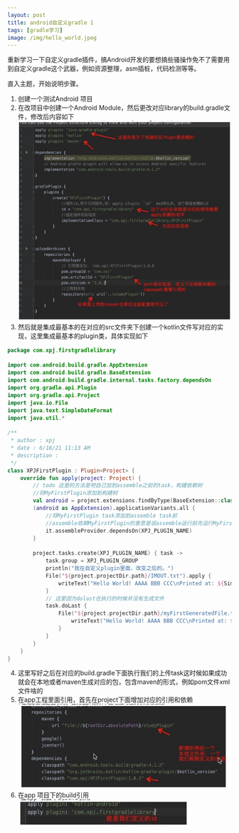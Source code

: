 ```yaml
---
layout: post
title: android自定义gradle 1
tags: [gradle学习]
image: /img/hello_world.jpeg
---
```


重新学习一下自定义gradle插件，搞Android开发的要想搞些骚操作免不了需要用到自定义gradle这个武器，例如资源整理，asm插桩，代码检测等等。

直入主题，开始说明步骤。

1. 创建一个测试Android 项目
2. 在改项目中创建一个Android Module，然后更改对应library的build.gradle文件，修改后内容如下
![](https://raw.githubusercontent.com/Pjex/images/master/20210622164741.png)
3. 然后就是集成最基本的在对应的src文件夹下创建一个kotlin文件写对应的实现，这里集成最基本的plugin类，具体实现如下
```kotlin
package com.xpj.firstgradlelibrary

import com.android.build.gradle.AppExtension
import com.android.build.gradle.BaseExtension
import com.android.build.gradle.internal.tasks.factory.dependsOn
import org.gradle.api.Plugin
import org.gradle.api.Project
import java.io.File
import java.text.SimpleDateFormat
import java.util.*

/**
 * author : xpj
 * date : 6/18/21 11:13 AM
 * description :
 */
class XPJFirstPlugin : Plugin<Project> {
    override fun apply(project: Project) {
        // todo 这里的方法是吧自己加到assemble之前的task，构建依赖树
        //将MyFirstPlugin添加到构建树
        val android = project.extensions.findByType(BaseExtension::class.java)
        (android as AppExtension).applicationVariants.all {
            //将MyFirstPlugin task添加到assemble task前
            //assemble依赖MyFirstPlugin的意思是说assemble运行前先运行MyFirstPlugin
            it.assembleProvider.dependsOn(XPJ_PLUGIN_NAME)
        }

        project.tasks.create(XPJ_PLUGIN_NAME) { task ->
            task.group = XPJ_PLUGIN_GROUP
            println("我在自定义plugin里面，改变之后的。")
            File("${project.projectDir.path}/IMOUT.txt").apply {
                writeText("Hello World! AAAA BBB CCC\nPrinted at: ${SimpleDateFormat("HH:mm:ss").format(Date())}")
            }
            // 这里因为dolast在执行的时候并没有生成文件
            task.doLast {
                File("${project.projectDir.path}/myFirstGeneratedFile.txt").apply {
                    writeText("Hello World! AAAA BBB CCC\nPrinted at: ${SimpleDateFormat("HH:mm:ss").format(Date())}")
                }
            }
        }
    }
}
```
4. 这里写好之后在对应的build.gradle下面执行我们的上传task这时候如果成功就会在本地或者maven生成对应的包，包含maven的形式，例如pom文件xml文件啥的
5. 在app工程里面引用，首先在project下面增加对应的引用和依赖
![](https://raw.githubusercontent.com/Pjex/images/master/20210622164819.png)
6. 在app 项目下的build引用
![](https://raw.githubusercontent.com/Pjex/images/master/20210622164857.png)
